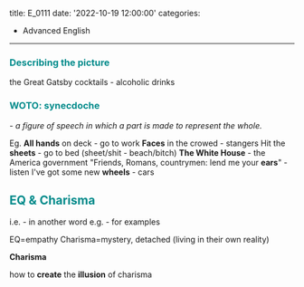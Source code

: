 title: E_0111
date: '2022-10-19 12:00:00'
categories:
  - Advanced English
---
### <font color="#008B8B">**Describing the picture**</font> 

the Great Gatsby
cocktails - alcoholic drinks

### <font color="#008B8B">**WOTO: synecdoche**</font>
*- a figure of speech in which a part is made to represent the whole.*

Eg.
**All hands** on deck - go to work
**Faces** in the crowed - stangers
Hit the **sheets** - go to bed (sheet/shit - beach/bitch)
**The White House** - the America government
"Friends, Romans, countrymen: lend me your **ears**" - listen
I've got some new **wheels** - cars

## <font color="#008B8B">**EQ & Charisma**</font>

i.e. - in another word
e.g. - for examples

EQ=empathy
Charisma=mystery, detached (living in their own reality)

**Charisma**

how to **create** the **illusion** of charisma